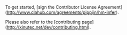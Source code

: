 To get started, [sign the Contributor License Agreement]
(http://www.clahub.com/agreements/pippijn/hm-infer).

Please also refer to the [contributing page]
(http://xinutec.net/dev/contributing.html).
